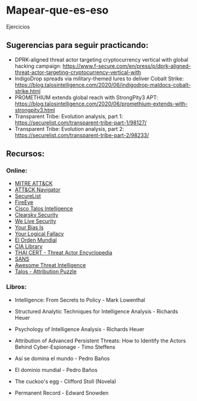 # Mapear-que-es-eso
Ejercicios


## Sugerencias para seguir practicando:

* DPRK-aligned threat actor targeting cryptocurrency vertical with global hacking campaign: https://www.f-secure.com/en/press/p/dprk-aligned-threat-actor-targeting-cryptocurrency-vertical-with
* IndigoDrop spreads via military-themed lures to deliver Cobalt Strike: https://blog.talosintelligence.com/2020/06/indigodrop-maldocs-cobalt-strike.html
* PROMETHIUM extends global reach with StrongPity3 APT: https://blog.talosintelligence.com/2020/06/promethium-extends-with-strongpity3.html
* Transparent Tribe: Evolution analysis, part 1: https://securelist.com/transparent-tribe-part-1/98127/
* Transparent Tribe: Evolution analysis, part 2: https://securelist.com/transparent-tribe-part-2/98233/

## Recursos:

### Online: 

* [MITRE ATT&CK](attack.mitre.org)
* [ATT&CK Navigator](mitre-attack.github.io/attack-navigator/enterprise )
* [SecureList](securelist.com)
* [FireEye](www.fireeye.com/blog/threat-research.html)
* [Cisco Talos Intelligence](blog.talosintelligence.com )
* [Clearsky Security](www.clearskysec.com/blog)
* [We Live Security](www.welivesecurity.com )
* [Your Bias Is](yourbias.is)
* [Your Logical Fallacy](yourlogicalfallacyis.com)
* [El Orden Mundial](elordenmundial.com )
* [CIA Library](www.cia.gov/library )
* [THAI CERT - Threat Actor Encyclopedia](thaicert.or.th/downloads/files/A_Threat_Actor_Encyclopedia.pdf )
* [SANS](www.sans.org)
* [Awesome Threat Intelligence](github.com/hslatman/awesome-threat-intelligence)
* [Talos - Attribution Puzzle](blog.talosintelligence.com/2020/08/attribution-puzzle.html)

### Libros:

* Intelligence: From Secrets to Policy - Mark Lowenthal
* Structured Analytic Techniques for Intelligence Analysis - Richards Heuer
* Psychology of Intelligence Analysis - Richards Heuer
* Attribution of Advanced Persistent Threats: How to Identify the Actors Behind Cyber-Espionage - Timo Steffens
* Así se domina el mundo - Pedro Baños
* El dominio mundial - Pedro Baños

* The cuckoo's egg - Clifford Stoll (Novela)
* Permanent Record - Edward Snowden
